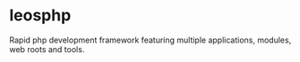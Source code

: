 leosphp
=======

Rapid php development framework featuring multiple applications, modules, web roots and tools.
